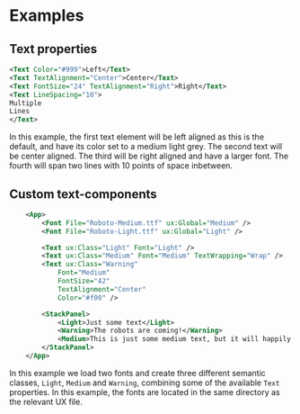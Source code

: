 # Examples

## Text properties

```xml
<Text Color="#999">Left</Text>
<Text TextAlignment="Center">Center</Text>
<Text FontSize="24" TextAlignment="Right">Right</Text>
<Text LineSpacing="10">
Multiple
Lines
</Text>
```

In this example, the first text element will be left aligned as this is the default, and have its color set to a medium light grey. The second text will be center aligned. The third will be right aligned and have a larger font. The fourth will span two lines with 10 points of space inbetween.

## Custom text-components
```xml
	<App>
		<Font File="Roboto-Medium.ttf" ux:Global="Medium" />
		<Font File="Roboto-Light.ttf" ux:Global="Light" />

		<Text ux:Class="Light" Font="Light" />
		<Text ux:Class="Medium" Font="Medium" TextWrapping="Wrap" />
		<Text ux:Class="Warning"
			Font="Medium"
			FontSize="42"
			TextAlignment="Center"
			Color="#f00" />

		<StackPanel>
			<Light>Just some text</Light>
			<Warning>The robots are coming!</Warning>
			<Medium>This is just some medium text, but it will happily wrap when the edges of the screen is reached.</Medium>
		</StackPanel>
	</App>
```
In this example we load two fonts and create three different semantic classes, `Light`, `Medium` and `Warning`, combining some of the available `Text` properties. In this example, the fonts are located in the same directory as the relevant UX file.